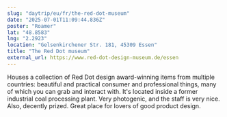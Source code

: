 ```yaml
---
slug: "daytrip/eu/fr/the-red-dot-museum"
date: "2025-07-01T11:09:44.836Z"
poster: "Roamer"
lat: "48.8583"
lng: "2.2923"
location: "Gelsenkirchener Str. 181, 45309 Essen"
title: "The Red Dot museum"
external_url: https://www.red-dot-design-museum.de/essen
---
```

Houses a collection of Red Dot design award-winning items from multiple countries: beautiful and practical consumer and professional things, many of which you can grab and interact with. It's located inside a former industrial coal processing plant. Very photogenic, and the staff is very nice. Also, decently prized. Great place for lovers of good product design.